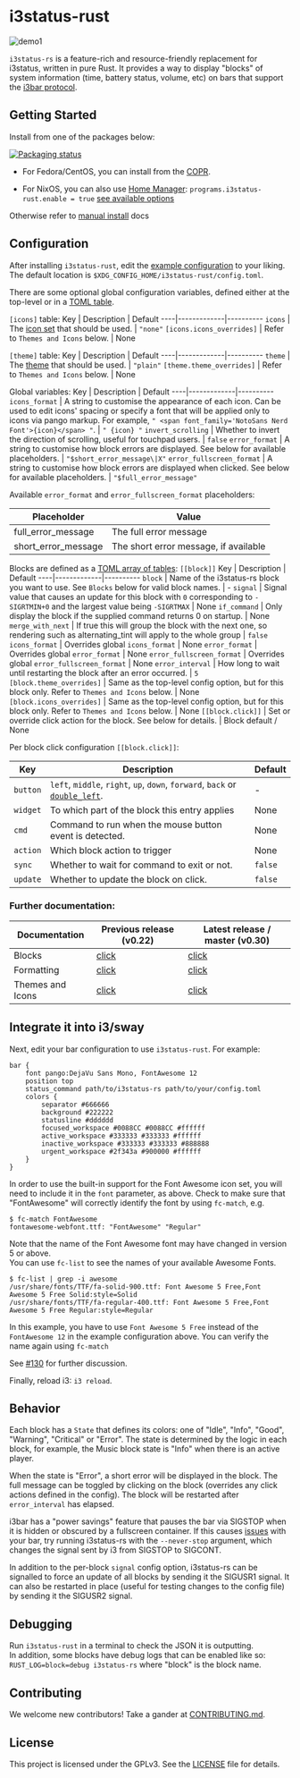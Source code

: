 # i3status-rust

![demo1](https://raw.githubusercontent.com/greshake/i3status-rust/master/img/themes/solarized-dark.png)

`i3status-rs` is a feature-rich and resource-friendly replacement for i3status, written in pure Rust. It provides a way to display "blocks" of system information (time, battery status, volume, etc) on bars that support the [i3bar protocol](https://i3wm.org/docs/i3bar-protocol.html).

## Getting Started

Install from one of the packages below:

[![Packaging status](https://repology.org/badge/vertical-allrepos/i3status-rust.svg?columns=5)](https://repology.org/project/i3status-rust/versions)

* For Fedora/CentOS, you can install from the [COPR](https://copr.fedorainfracloud.org/coprs/atim/i3status-rust/).

* For NixOS, you can also use [Home Manager](https://github.com/nix-community/home-manager): `programs.i3status-rust.enable = true` [see available options](https://nix-community.github.io/home-manager/options.html#opt-programs.i3status-rust.enable)

Otherwise refer to [manual install](https://github.com/greshake/i3status-rust/blob/master/doc/manual_install.md) docs

## Configuration

After installing `i3status-rust`, edit the [example configuration](https://raw.githubusercontent.com/greshake/i3status-rust/master/examples/config.toml) to your liking.
The default location is `$XDG_CONFIG_HOME/i3status-rust/config.toml`.

There are some optional global configuration variables, defined either at the top-level or in a [TOML table](https://github.com/toml-lang/toml/blob/main/toml.md#table).

`[icons]` table:
Key | Description | Default
----|-------------|----------
`icons` | The [icon set](https://github.com/greshake/i3status-rust/blob/master/doc/themes.md#available-icon-sets) that should be used. | `"none"`
`[icons.icons_overrides]` | Refer to `Themes and Icons` below. | None

`[theme]` table:
Key | Description | Default
----|-------------|----------
`theme` | The [theme](https://github.com/greshake/i3status-rust/blob/master/doc/themes.md#available-themes) that should be used. | `"plain"`
`[theme.theme_overrides]` | Refer to `Themes and Icons` below. | None

Global variables:
Key | Description | Default
----|-------------|----------
`icons_format` | A string to customise the appearance of each icon. Can be used to edit icons' spacing or specify a font that will be applied only to icons via pango markup. For example, `" <span font_family='NotoSans Nerd Font'>{icon}</span> "`. | `" {icon} "`
`invert_scrolling` | Whether to invert the direction of scrolling, useful for touchpad users. | `false`
`error_format` | A string to customise how block errors are displayed. See below for available placeholders. | `"$short_error_message\|X"`
`error_fullscreen_format` | A string to customise how block errors are displayed when clicked. See below for available placeholders. | `"$full_error_message"`

Available `error_format` and `error_fullscreen_format` placeholders:

Placeholder         | Value
--------------------|------
full_error_message  | The full error message
short_error_message | The short error message, if available

Blocks are defined as a [TOML array of tables](https://github.com/toml-lang/toml/blob/main/toml.md#user-content-array-of-tables): `[[block]]`
Key | Description | Default
----|-------------|----------
`block` | Name of the i3status-rs block you want to use. See `Blocks` below for valid block names. | -
`signal` | Signal value that causes an update for this block with `0` corresponding to `-SIGRTMIN+0` and the largest value being `-SIGRTMAX` | None
`if_command` | Only display the block if the supplied command returns 0 on startup. | None
`merge_with_next` | If true this will group the block with the next one, so rendering such as alternating_tint will apply to the whole group | `false`
`icons_format` | Overrides global `icons_format` | None 
`error_format` | Overrides global `error_format` | None
`error_fullscreen_format` | Overrides global `error_fullscreen_format` | None
`error_interval` | How long to wait until restarting the block after an error occurred. | `5`
`[block.theme_overrides]` | Same as the top-level config option, but for this block only. Refer to `Themes and Icons` below. | None
`[block.icons_overrides]` | Same as the top-level config option, but for this block only. Refer to `Themes and Icons` below. | None
`[[block.click]]` | Set or override click action for the block. See below for details. | Block default / None

Per block click configuration `[[block.click]]`:

Key | Description | Default
----|-------------|----------
`button` | `left`, `middle`, `right`, `up`, `down`, `forward`, `back` or [`double_left`](https://greshake.github.io/i3status-rust/i3status_rs/click/enum.MouseButton.html). | -
`widget` | To which part of the block this entry applies | None
`cmd` | Command to run when the mouse button event is detected. | None
`action` | Which block action to trigger | None
`sync` | Whether to wait for command to exit or not. | `false`
`update` | Whether to update the block on click. | `false`

### Further documentation:

Documentation | Previous release (v0.22) | Latest release / master (v0.30)
--------------|------------------------|--------------------
Blocks        | [click](https://github.com/greshake/i3status-rust/blob/v0.22.0/doc/blocks.md) | [click](https://greshake.github.io/i3status-rust/i3status_rs/blocks/index.html)
Formatting    | [click](https://github.com/greshake/i3status-rust/blob/v0.22.0/doc/blocks.md#formatting) | [click](https://greshake.github.io/i3status-rust/i3status_rs/formatting/index.html)
Themes and Icons | [click](https://github.com/greshake/i3status-rust/blob/v0.22.0/doc/themes.md) | [click](https://github.com/greshake/i3status-rust/blob/master/doc/themes.md)

## Integrate it into i3/sway

Next, edit your bar configuration to use `i3status-rust`. For example:

```text
bar {
    font pango:DejaVu Sans Mono, FontAwesome 12
    position top
    status_command path/to/i3status-rs path/to/your/config.toml
    colors {
        separator #666666
        background #222222
        statusline #dddddd
        focused_workspace #0088CC #0088CC #ffffff
        active_workspace #333333 #333333 #ffffff
        inactive_workspace #333333 #333333 #888888
        urgent_workspace #2f343a #900000 #ffffff
    }
}
```

In order to use the built-in support for the Font Awesome icon set, you will need to include it in the `font` parameter, as above. Check to make sure that "FontAwesome" will correctly identify the font by using `fc-match`, e.g.

```shell
$ fc-match FontAwesome
fontawesome-webfont.ttf: "FontAwesome" "Regular"
```

Note that the name of the Font Awesome font may have changed in version 5 or above.  
You can use `fc-list` to see the names of your available Awesome Fonts.

```shell
$ fc-list | grep -i awesome
/usr/share/fonts/TTF/fa-solid-900.ttf: Font Awesome 5 Free,Font Awesome 5 Free Solid:style=Solid
/usr/share/fonts/TTF/fa-regular-400.ttf: Font Awesome 5 Free,Font Awesome 5 Free Regular:style=Regular
```

In this example, you have to use `Font Awesome 5 Free` instead of the `FontAwesome 12` in the example configuration above.
You can verify the name again using `fc-match`

See [#130](https://github.com/greshake/i3status-rust/issues/130) for further discussion.

Finally, reload i3: `i3 reload`.

## Behavior

Each block has a `State` that defines its colors: one of "Idle", "Info", "Good", "Warning", "Critical" or "Error". The state is determined by the logic in each block, for example, the Music block state is "Info" when there is an active player.

When the state is "Error", a short error will be displayed in the block. The full message can be toggled by clicking on the block (overrides any click actions defined in the config). The block will be restarted after `error_interval` has elapsed. 

i3bar has a "power savings" feature that pauses the bar via SIGSTOP when it is hidden or obscured by a fullscreen container. If this causes [issues](https://github.com/i3/i3/issues/4110) with your bar, try running i3status-rs with the `--never-stop` argument, which changes the signal sent by i3 from SIGSTOP to SIGCONT.

In addition to the per-block `signal` config option, i3status-rs can be signalled to force an update of all blocks by sending it the SIGUSR1 signal. It can also be restarted in place (useful for testing changes to the config file) by sending it the SIGUSR2 signal.

## Debugging

Run `i3status-rust` in a terminal to check the JSON it is outputting.  
In addition, some blocks have debug logs that can be enabled like so: `RUST_LOG=block=debug i3status-rs` where "block" is the block name.

## Contributing

We welcome new contributors! Take a gander at [CONTRIBUTING.md](CONTRIBUTING.md).

## License

This project is licensed under the GPLv3. See the [LICENSE](LICENSE) file for details.
